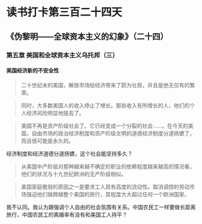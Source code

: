 读书打卡第三百二十四天
===
《伪黎明——全球资本主义的幻象》（二十四）
---

### 第五章 美国和全球资本主义乌托邦（三）

#### 美国经济新的不安全性

> 二十世纪末的美国，解放市场给经济带来了蔚为壮观，并且是绝无仅有的繁荣。

> 同时，大多数美国人的收入停止了增长。那些收入有所增长的人，他们的个人经济风险明显地提高了。

> 美国不再是资产阶级社会了。它已经变成一个分裂的社会……。在今天的美国，自由市场的政治经济制度和资产阶级文明的道德经济制度分道扬镳了，而且很可能是永久的。

经济制度和经济道德分道扬镳，这个社会能坚持多久？

> 从美国中产阶级对那种越来越不确定的职业的依赖程度越来越高的情况看，他们的状况与十九世纪欧洲的无产阶级相似。

> 美国家庭脆弱的原因之一是要求工人具有高度的流动性。取消调控的劳动市场强迫他们做跨越整个美国的旅行，其程度大大超过任何一个欧洲国家。

我不认同。我认为跟强调个人自由的社会氛围有关系。中国农民工一样要做长距离旅行，中国农民工的离婚率有没有和美国工人持平？